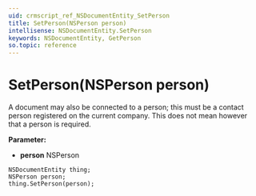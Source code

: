 ```yaml
---
uid: crmscript_ref_NSDocumentEntity_SetPerson
title: SetPerson(NSPerson person)
intellisense: NSDocumentEntity.SetPerson
keywords: NSDocumentEntity, GetPerson
so.topic: reference
---
```


# SetPerson(NSPerson person)

A document may also be connected to a person; this must be a contact person registered on the current company. This does not mean however that a person is required.

**Parameter:** 
* **person** NSPerson

```crmscript
NSDocumentEntity thing;
NSPerson person;
thing.SetPerson(person);
```

